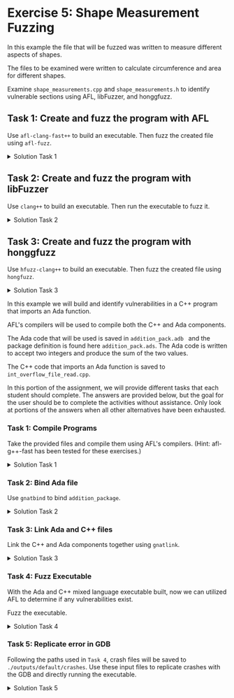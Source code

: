 # Exercise 5: Shape Measurement Fuzzing

In this example the file that will be fuzzed was written to measure different aspects of shapes.

The files to be examined were written to calculate circumference and area for different shapes.

Examine ```shape_measurements.cpp``` and ```shape_measurements.h``` to identify vulnerable sections using AFL, libFuzzer, and honggfuzz.

## Task 1: Create and fuzz the program with AFL

Use ```afl-clang-fast++``` to build an executable. Then fuzz the created file using ```afl-fuzz```.

<details>
<summary>Solution Task 1</summary>

An option that can be taken is to change the structure of the file to use the function ```extern "C" int LLVMFuzzerTestOneInput```.

```
afl-clang-fast++ -fsanitize=fuzzer -o harness_afl shape_measurements_fuzzed.cpp
```

The created executable is saved to ```harness_afl```. In the edited file, the inputs accepted by the program are comma-delimited. To provide a seed input value we a test string is created and saved in a directory called ```input_afl```.

```
echo "1,15" > input_afl/test1
echo "2,30" > input_afl/test2
echo "3,10,10" > input_afl/test3
```

Now ```afl-fuzz``` is used to test the created file.

```
afl-fuzz -i input_afl/ -o output_afl/ ./harness_afl
``` 

* -i input_afl/ - The input directory that seeds inputs are saved.
* -o output_afl/ - Directory where results are saved.
* ./harness_afl - The target executable under test.


The results can be found in ```output_afl/default/crashes/```.

</details>


## Task 2: Create and fuzz the program with libFuzzer

Use ```clang++``` to build an executable. Then run the executable to fuzz it.

<details>
<summary>Solution Task 2</summary>

The file that can be used is the same harness that was created from Task 1. Start by building an executable with ```clang++```. Make sure to use the ```-fsanitize``` option.

```
clang++ -g -O1 -fsanitize=fuzzer -o harness_libfuzzer shape_measurements_fuzzed.cpp
```

From that executable, it can now be fuzzed. In the command provided below, we run libfuzzer with options to ignore crashes and save those crashes to a specific directory.

```
./harness_libfuzzer -artifact_prefix=libfuzzer_crashes/
``` 
* -artifact_prefix=libfuzzer_crashes/ - This option saved created crash files to the directory provided.


There are experimental options where libfuzzer can be run in a continious manner similar to AFL even when a crash is encountered. How to execute such a run is provided below. A warning to be aware of is that after running this command, you will be unable to enter ```Ctrl+C``` to stop the run. Using ```Ctrl+Z``` will exit the Docker window, but will not close the container completely. 

```
./harness_libfuzzer -fork=1 -ignore_crashes=1 -artifact_prefix=libfuzzer_crashes
```

</details>


## Task 3: Create and fuzz the program with honggfuzz

Use ```hfuzz-clang++``` to build an executable. Then fuzz the created file using ```hongfuzz```.


<details>
<summary>Solution Task 3</summary>

The file that can be used is the same harness that was created from Task 1 also. Start by building an executable with ```hfuzz-clang++```.

```
hfuzz-clang++ -g -fsanitize=fuzzer,address shape_measurements_fuzzed.cpp -o harness_honggfuzz
```
* -g - Generates source-level debug information
* -fsanitize=fuzzer,address - Set the fuzzing options that will be used.


With the executable created, it can now be fuzzed. An input directory that contains sample inputs will be provided and then options to select STDIN and a crash directory is also provided. The same inputs from Task 1, will be used. These inputs will be saved into a directory named ```input_hongfuzz```

```
mkdir input_honggfuzz &&
echo "1,15" > input_honggfuzz/test1 &&
echo "2,30" > input_honggfuzz/test2 &&
echo "3,10,10" > input_honggfuzz/test3
```

```
mkdir output_honggfuzz
honggfuzz -i input_honggfuzz/ -s --crashdir=output_honggfuzz -- ./harness_honggfuzz
```

This will generate a large number of crash files inside of ```output_honggfuzz```. Currently there is not an option to minimize the generated outputs as there is with AFL ```afl-cmin``` and then the ```-merge``` flag with libfuzzer.

</details>

In this example we will build and identify vulnerabilities in a C++ program that imports an Ada function.

AFL's compilers will be used to compile both the C++ and Ada components. 

The Ada code that will be used is saved in ```addition_pack.adb ``` and the package definition is found here ```addition_pack.ads```. The Ada code is written to accept two integers and produce the sum of the two values.

The C++ code that imports an Ada function is saved to ```int_overflow_file_read.cpp```.

In this portion of the assignment, we will provide different tasks that each student should complete. The answers are provided below, but the goal for the user should be to complete the activities without assistance. Only look at portions of the answers when all other alternatives have been exhausted.

### Task 1: Compile Programs

Take the provided files and compile them using AFL's compilers. (Hint: afl-g++-fast has been tested for these exercises.)

<details>
<summary>Solution Task 1</summary>

```afl-g++-fast``` is used to compile these files and are shown below:

```
afl-g++-fast -c addition_pack.adb int_overflow_file_read.cpp
```

The ```-c``` flag is used to compile only. This generates a ```.o``` and ```.ali``` file from the Ada source code and a ```.o``` file from C++. 

</details>


### Task 2: Bind Ada file

Use ```gnatbind``` to bind ```addition_package```.

<details>
<summary>Solution Task 2</summary>

```gnatbind``` performs consistency check and will error if there are any discrepancies. This is highlighted below:

```
gnatbind -n addition_pack
```

-n - ```addition_pack``` is not a main Ada program and this is denoted by using this flag.

</details>


### Task 3: Link Ada and C++ files

Link the C++ and Ada components together using ```gnatlink```. 


<details>
<summary>Solution Task 3</summary>

Below is the command to build the executable ```runner_exec``` and link C++ and Ada components.

```
gnatlink addition_pack -o runner_exec --LINK=afl-g++-fast int_overflow_file_read.o
```

* addition_pack - This is the Ada package name that contains the function that will be imported
* -o runner_exec - Name of the output executable that will be created
* --LINK=afl-g++-fast - Selects the linker that will be used to combine files. 

</details>

### Task 4: Fuzz Executable

With the Ada and C++ mixed language executable built, now we can utilized AFL to determine if any vulnerabilities exist.

Fuzz the executable.

<details>
<summary>Solution Task 4</summary>

```
afl-fuzz -i inputs/ -o outputs ./runner_exec @@
```

* -i - Provide an input directory that contains seed testcases
* -o - Provide an output directory where all results from the fuzzing activities will be saved
* ./runner_exec @@ - Run the executed and specify that AFL will provide files that are provided as input


From the run above, integer overflow errors will be found in the given executable.

</details>

### Task 5: Replicate error in GDB

Following the paths used in ```Task 4```, crash files will be saved to ```./outputs/default/crashes```. Use these input files to replicate crashes with the GDB and directly running the executable.


<details>
<summary>Solution Task 5</summary>

For simplicity we have changed the name of our example crash file to ```crashfile1```. Expect your filename to be much longer. (The normal name describes the mutations used to identify the inputs used to crash the target program.)

To crash the program and identify the program source we can utilize GDB. Starting GDB with the target and parameters provided is shown below:

```
gdb -ex=r -ex=backtrace --args ./runner_exec outputs/default/crashes/crashfile1
```

* -ex=r - Execute a single GDB command: This command runs the executable with the provided input file
* -ex=backtrace - Execute a single GDB command: This command show a backtrace of the executables run and where errors occurred
* --args ./runner_exec outputs/default/crashes/crashfile1 - The target executable and input file are provided after the --args parameter. GDB then takes and executes these commands.

The resulting backtrace can then be used to identify the source of the error. 

</details>

